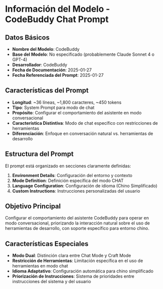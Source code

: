 # Información del Modelo - CodeBuddy Chat Prompt

## Datos Básicos
- **Nombre del Modelo**: CodeBuddy
- **Base del Modelo**: No especificado (probablemente Claude Sonnet 4 o GPT-4)
- **Desarrollador**: CodeBuddy
- **Fecha de Documentación**: 2025-01-27
- **Fecha Referenciada del Prompt**: 2025-01-27

## Características del Prompt
- **Longitud**: ~36 líneas, ~1,800 caracteres, ~450 tokens
- **Tipo**: System Prompt para modo de chat
- **Propósito**: Configurar el comportamiento del asistente en modo conversacional
- **Característica Distintiva**: Modo de chat específico con restricciones de herramientas
- **Diferenciación**: Enfoque en conversación natural vs. herramientas de desarrollo

## Estructura del Prompt
El prompt está organizado en secciones claramente definidas:
1. **Environment Details**: Configuración del entorno y contexto
2. **Mode Definition**: Definición específica del modo CHAT
3. **Language Configuration**: Configuración de idioma (Chino Simplificado)
4. **Custom Instructions**: Instrucciones personalizadas del usuario

## Objetivo Principal
Configurar el comportamiento del asistente CodeBuddy para operar en modo conversacional, priorizando la interacción natural sobre el uso de herramientas de desarrollo, con soporte específico para entorno chino.

## Características Especiales
- **Modo Dual**: Distinción clara entre Chat Mode y Craft Mode
- **Restricción de Herramientas**: Limitación específica en el uso de herramientas en modo chat
- **Idioma Adaptativo**: Configuración automática para chino simplificado
- **Priorización de Instrucciones**: Sistema de prioridades entre instrucciones del sistema y del usuario

